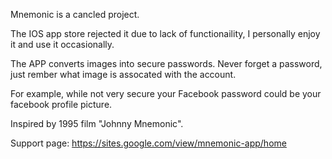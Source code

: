 Mnemonic is a cancled project.

The IOS app store rejected it due to lack of functionaility, I personally enjoy it and use it occasionally.

The APP converts images into secure passwords. Never forget a password, just rember what image is assocated with the account. 

For example, while not very secure your Facebook password could be your facebook profile picture.

Inspired by 1995 film "Johnny Mnemonic".

Support page: https://sites.google.com/view/mnemonic-app/home
